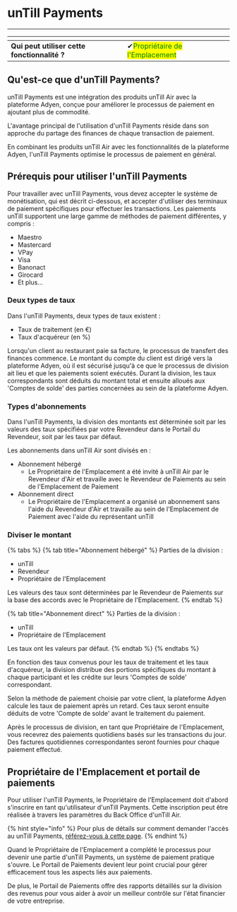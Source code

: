 # unTill Payments

--------

<table data-card-size="large" data-view="cards" data-full-width="false"><thead><tr><th></th><th></th><th></th></tr></thead><tbody><tr><td><strong>Qui peut utiliser cette fonctionnalité ?</strong></td><td><span data-gb-custom-inline data-tag="emoji" data-code="2714">✔</span><mark style="color:green;">Propriétaire de l'Emplacement</mark></td><td></td></tr></tbody></table>

## Qu'est-ce que d'unTill Payments?

unTill Payments est une intégration des produits unTill Air avec la plateforme Adyen, conçue pour améliorer le processus de paiement en ajoutant plus de commodité.

L'avantage principal de l'utilisation d'unTill Payments réside dans son approche du partage des finances de chaque transaction de paiement.

En combinant les produits unTill Air avec les fonctionnalités de la plateforme Adyen, l'unTill Payments optimise le processus de paiement en général.

## Prérequis pour utiliser l'unTill Payments

Pour travailler avec unTill Payments, vous devez accepter le système de monétisation, qui est décrit ci-dessous, et accepter d'utiliser des terminaux de paiement spécifiques pour effectuer les transactions. Les paiements unTill supportent une large gamme de méthodes de paiement différentes, y compris :

- Maestro
- Mastercard
- VPay
- Visa
- Banonact
- Girocard
- Et plus...

### Deux types de taux

Dans l'unTill Payments, deux types de taux existent :

- Taux de traitement (en €)
- Taux d'acquéreur (en %)

Lorsqu'un client au restaurant paie sa facture, le processus de transfert des finances commence. Le montant du compte du client est dirigé vers la plateforme Adyen, où il est sécurisé jusqu'à ce que le processus de division ait lieu et que les paiements soient exécutés. Durant la division, les taux correspondants sont déduits du montant total et ensuite alloués aux 'Comptes de solde' des parties concernées au sein de la plateforme Adyen.

### Types d'abonnements

Dans l'unTill Payments, la division des montants est déterminée soit par les valeurs des taux spécifiées par votre Revendeur dans le Portail du Revendeur, soit par les taux par défaut.

Les abonnements dans unTill Air sont divisés en :

- Abonnement hébergé
  - Le Propriétaire de l'Emplacement a été invité à unTill Air par le Revendeur d'Air et travaille avec le Revendeur de Paiements au sein de l'Emplacement de Paiement
- Abonnement direct
  - Le Propriétaire de l'Emplacement a organisé un abonnement sans l'aide du Revendeur d'Air et travaille au sein de l'Emplacement de Paiement avec l'aide du représentant unTill

### Diviser le montant

{% tabs %}
{% tab title="Abonnement hébergé" %}
Parties de la division :

- unTill
- Revendeur
- Propriétaire de l'Emplacement

Les valeurs des taux sont déterminées par le Revendeur de Paiements sur la base des accords avec le Propriétaire de l'Emplacement.
{% endtab %}

{% tab title="Abonnement direct" %}
Parties de la division :

- unTill
- Propriétaire de l'Emplacement

Les taux ont les valeurs par défaut.
{% endtab %}
{% endtabs %}

En fonction des taux convenus pour les taux de traitement et les taux d'acquéreur, la division distribue des portions spécifiques du montant à chaque participant et les crédite sur leurs 'Comptes de solde' correspondant.

Selon la méthode de paiement choisie par votre client, la plateforme Adyen calcule les taux de paiement après un retard. Ces taux seront ensuite déduits de votre 'Compte de solde' avant le traitement du paiement.

Après le processus de division, en tant que Propriétaire de l'Emplacement, vous recevrez des paiements quotidiens basés sur les transactions du jour. Des factures quotidiennes correspondantes seront fournies pour chaque paiement effectué.

## Propriétaire de l'Emplacement et portail de paiements

Pour utiliser l'unTill Payments, le Propriétaire de l'Emplacement doit d'abord s'inscrire en tant qu'utilisateur d'unTill Payments. Cette inscription peut être réalisée à travers les paramètres du Back Office d'unTill Air.

{% hint style="info" %}
Pour plus de détails sur comment demander l'accès au unTill Payments, [référez-vous à cette page](request-untill-payments.md).
{% endhint %}

Quand le Propriétaire de l'Emplacement a complété le processus pour devenir une partie d'unTill Payments, un système de paiement pratique s'ouvre. Le Portail de Paiements devient leur point crucial pour gérer efficacement tous les aspects liés aux paiements.

De plus, le Portail de Paiements offre des rapports détaillés sur la division des revenus pour vous aider à avoir un meilleur contrôle sur l'état financier de votre entreprise.
